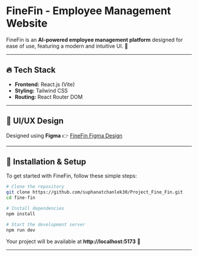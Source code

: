 # FineFin - Employee Management Website

FineFin is an **AI-powered employee management platform** designed for ease of use, featuring a modern and intuitive UI. 🚀

---

## 🔥 Tech Stack

- **Frontend:** React.js (Vite)
- **Styling:** Tailwind CSS
- **Routing:** React Router DOM

---

## 🎨 UI/UX Design

Designed using **Figma** 👉 [FineFin Figma Design](https://www.figma.com/community/file/1252661974217795593)

---

## 📌 Installation & Setup

To get started with FineFin, follow these simple steps:

```sh
# Clone the repository
git clone https://github.com/suphanatchanlek30/Project_Fine_Fin.git
cd fine-fin

# Install dependencies
npm install

# Start the development server
npm run dev
```

Your project will be available at **http://localhost:5173** 🚀

---
